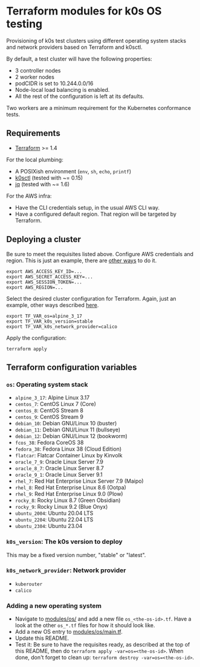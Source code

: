 # Terraform modules for k0s OS testing

Provisioning of k0s test clusters using different operating system stacks and
network providers based on Terraform and k0sctl.

By default, a test cluster will have the following properties:

* 3 controller nodes
* 2 worker nodes
* podCIDR is set to 10.244.0.0/16
* Node-local load balancing is enabled.
* All the rest of the configuration is left at its defaults.

Two workers are a minimum requirement for the Kubernetes conformance tests.

## Requirements

* [Terraform] >= 1.4

For the local plumbing:

* A POSIXish environment (`env`, `sh`, `echo`, `printf`)
* [k0sctl] (tested with ~= 0.15)
* [jq] (tested with ~= 1.6)

For the AWS infra:

* Have the CLI credentials setup, in the usual AWS CLI way.
* Have a configured default region. That region will be targeted by Terraform.

[Terraform]: https://developer.hashicorp.com/terraform
[k0sctl]: https://github.com/k0sproject/k0sctl/
[jq]: https://jqlang.github.io/jq/

## Deploying a cluster

Be sure to meet the requisites listed above. Configure AWS credentials and
region. This is just an example, there are [other ways][aws-config] to do it.

```shell
export AWS_ACCESS_KEY_ID=...
export AWS_SECRET_ACCESS_KEY=...
export AWS_SESSION_TOKEN=...
export AWS_REGION=...
```

Select the desired cluster configuration for Terraform. Again, just an example,
other ways described [here][tf-config].

```shell
export TF_VAR_os=alpine_3_17
export TF_VAR_k0s_version=stable
export TF_VAR_k0s_network_provider=calico
```

[aws-config]: https://docs.aws.amazon.com/cli/latest/userguide/cli-chap-configure.html
[tf-config]: https://developer.hashicorp.com/terraform/language/values/variables#assigning-values-to-root-module-variables

Apply the configuration:

```shell
terraform apply
```

## Terraform configuration variables

### `os`: Operating system stack

* `alpine_3_17`: Alpine Linux 3.17
* `centos_7`: CentOS Linux 7 (Core)
* `centos_8`: CentOS Stream 8
* `centos_9`: CentOS Stream 9
* `debian_10`: Debian GNU/Linux 10 (buster)
* `debian_11`: Debian GNU/Linux 11 (bullseye)
* `debian_12`: Debian GNU/Linux 12 (bookworm)
* `fcos_38`: Fedora CoreOS 38
* `fedora_38`: Fedora Linux 38 (Cloud Edition)
* `flatcar`: Flatcar Container Linux by Kinvolk
* `oracle_7_9`: Oracle Linux Server 7.9
* `oracle_8_7`: Oracle Linux Server 8.7
* `oracle_9_1`: Oracle Linux Server 9.1
* `rhel_7`: Red Hat Enterprise Linux Server 7.9 (Maipo)
* `rhel_8`: Red Hat Enterprise Linux 8.6 (Ootpa)
* `rhel_9`: Red Hat Enterprise Linux 9.0 (Plow)
* `rocky_8`: Rocky Linux 8.7 (Green Obsidian)
* `rocky_9`: Rocky Linux 9.2 (Blue Onyx)
* `ubuntu_2004`: Ubuntu 20.04 LTS
* `ubuntu_2204`: Ubuntu 22.04 LTS
* `ubuntu_2304`: Ubuntu 23.04

### `k0s_version`: The k0s version to deploy

This may be a fixed version number, "stable" or "latest".

### `k0s_network_provider`: Network provider

* `kuberouter`
* `calico`

### Adding a new operating system

* Navigate to [modules/os/](modules/os/) and add a new file `os_<the-os-id>.tf`.
  Have a look at the other `os_*.tf` files for how it should look like.
* Add a new OS entry to [modules/os/main.tf](modules/os/main.tf).
* Update this README.
* Test it: Be sure to have the requisites ready, as described at the top of this
  README, then do `terraform apply -var=os=<the-os-id>`. When done, don't
  forget to clean up: `terraform destroy -var=os=<the-os-id>`.
